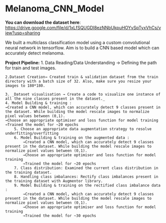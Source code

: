 # Melanoma_CNN_Model
**You can download the dataset here**: https://drive.google.com/file/d/1xLfSQUGDl8ezNNbUkpuHOYvSpTyxVhCs/view?usp=sharing

We built a multiclass classification model using a custom convolutional neural network in tensorflow. 
Aim is to build a CNN based model which can accurately detect melanoma.

**Project Pipeline:**
 	1. Data Reading/Data Understanding → Defining the path for train and test images.
	
	2.Dataset Creation→ Created train & validation dataset from the train directory with a batch size of 32. Also, make sure you resize your images to 180*180.
	
	3. _Dataset visualisation → Create a code to visualize one instance of all the nine classes present in the dataset._
	4. Model Building & training : 
	→Created a CNN model, which can accurately detect 9 classes present in the dataset. While building the model rescale images to normalize pixel values between (0,1).
	→Choose an appropriate optimiser and loss function for model training
	→Trained the model for ~20 epochs
		5. Choose an appropriate data augmentation strategy to resolve underfitting/overfitting
		6. Model Building & training on the augmented data :
			→Created a CNN model, which can accurately detect 9 classes present in the dataset. While building the model rescale images to normalize pixel values between (0,1).
			→Choose an appropriate optimiser and loss function for model training
			→Trained the model for ~20 epochs
		7. Class distribution: Examined the current class distribution in the training dataset.
		8. Handling class imbalances: Rectify class imbalances present in the training dataset with Augmentor library.
		9. Model Building & training on the rectified class imbalance data :
			→Created a CNN model, which can accurately detect 9 classes present in the dataset. While building the model rescale images to normalize pixel values between (0,1).
			→Choose an appropriate optimiser and loss function for model training
			→Trained the model for ~30 epochs
